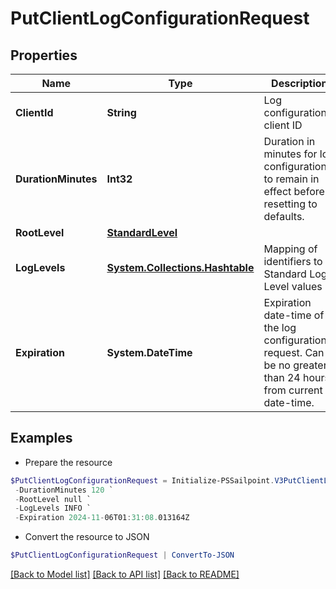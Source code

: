 # PutClientLogConfigurationRequest
## Properties

Name | Type | Description | Notes
------------ | ------------- | ------------- | -------------
**ClientId** | **String** | Log configuration&#39;s client ID | [optional] 
**DurationMinutes** | **Int32** | Duration in minutes for log configuration to remain in effect before resetting to defaults. | [optional] [default to 240]
**RootLevel** | [**StandardLevel**](StandardLevel.md) |  | 
**LogLevels** | [**System.Collections.Hashtable**](StandardLevel.md) | Mapping of identifiers to Standard Log Level values | [optional] 
**Expiration** | **System.DateTime** | Expiration date-time of the log configuration request.  Can be no greater than 24 hours from current date-time. | [optional] 

## Examples

- Prepare the resource
```powershell
$PutClientLogConfigurationRequest = Initialize-PSSailpoint.V3PutClientLogConfigurationRequest  -ClientId 3a38a51992e8445ab51a549c0a70ee66 `
 -DurationMinutes 120 `
 -RootLevel null `
 -LogLevels INFO `
 -Expiration 2024-11-06T01:31:08.013164Z
```

- Convert the resource to JSON
```powershell
$PutClientLogConfigurationRequest | ConvertTo-JSON
```

[[Back to Model list]](../README.md#documentation-for-models) [[Back to API list]](../README.md#documentation-for-api-endpoints) [[Back to README]](../README.md)

